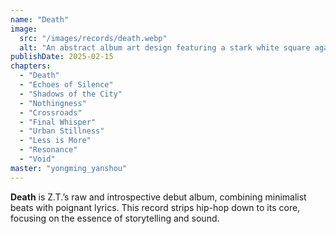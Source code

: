 ```yaml
---
name: "Death"
image:
  src: "/images/records/death.webp"
  alt: "An abstract album art design featuring a stark white square against a solid black background with subtle shadow effects, reflecting minimalist simplicity."
publishDate: 2025-02-15
chapters:
  - "Death"
  - "Echoes of Silence"
  - "Shadows of the City"
  - "Nothingness"
  - "Crossroads"
  - "Final Whisper"
  - "Urban Stillness"
  - "Less is More"
  - "Resonance"
  - "Void"
master: "yongming_yanshou"
---
```


**Death** is Z.T.’s raw and introspective debut album, combining minimalist beats with poignant lyrics. This record strips hip-hop down to its core, focusing on the essence of storytelling and sound.
